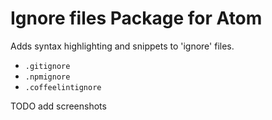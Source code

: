 # Ignore files Package for Atom

Adds syntax highlighting and snippets to 'ignore' files.

- `.gitignore`
- `.npmignore`
- `.coffeelintignore`

TODO add screenshots
